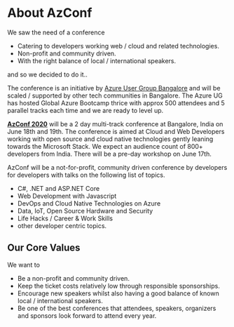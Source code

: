 # About AzConf

We saw the need of a conference

- Catering to developers working web / cloud and related technologies.
- Non-profit and community driven.
- With the right balance of local / international speakers.

and so we decided to do it..

The conference is an initiative by [Azure User Group Bangalore](https://www.meetup.com/Microsoft-Azure-Bangalore/) and will be scaled / supported by other tech communities in Bangalore. The Azure UG has hosted Global Azure Bootcamp thrice with approx 500 attendees and 5 parallel tracks each time and we are ready to level up.

**[AzConf 2020](https://www.azconf.dev/)** will be a 2 day multi-track conference at Bangalore, India on June 18th and 19th. The conference is aimed at Cloud and Web Developers working with open source and cloud native technologies gently leaning towards the Microsoft Stack. We expect an audience count of 800+ developers from India. There will be a pre-day workshop on June 17th.

AzConf will be a not-for-profit, community driven conference by developers for developers with talks on the following list of  topics.

- C#, .NET and ASP.NET Core
- Web Development with Javascript
- DevOps and Cloud Native Technologies on Azure
- Data, IoT, Open Source Hardware and Security
- Life Hacks / Career & Work Skills
- other developer centric topics.

## Our Core Values

We want to

- Be a non-profit and community driven.
- Keep the ticket costs relatively low through responsible sponsorships.
- Encourage new speakers whilst also having a good balance of known local / international speakers.
- Be one of the best conferences that attendees, speakers, organizers and sponsors look forward to attend every year.
